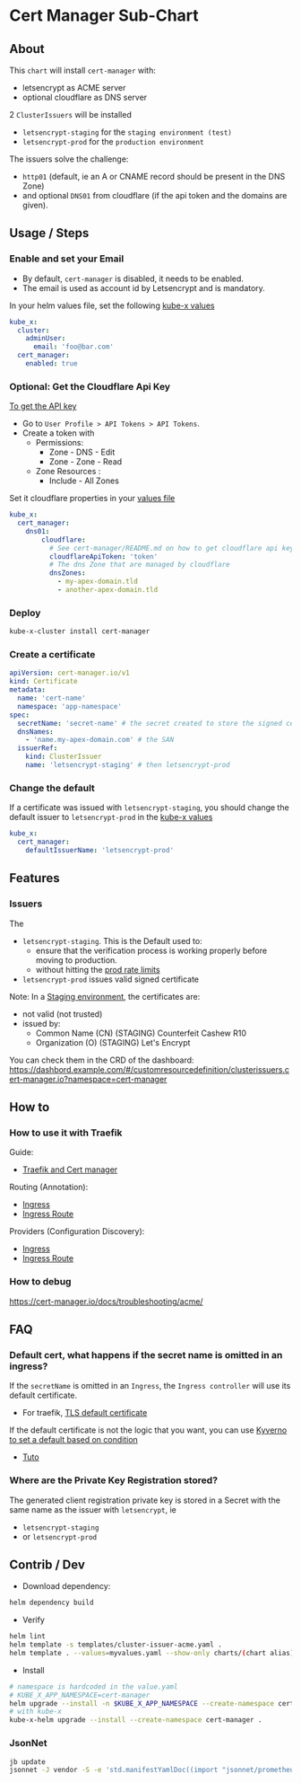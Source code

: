 # Cert Manager Sub-Chart


## About
This `chart` will install `cert-manager` with:
* letsencrypt as ACME server
* optional cloudflare as DNS server

2 `ClusterIssuers` will be installed
* `letsencrypt-staging` for the `staging environment (test)`
* `letsencrypt-prod` for the `production environment`

The issuers solve the challenge:

* `http01` (default, ie an A or CNAME record should be present in the DNS Zone)
* and optional `DNS01` from cloudflare (if the api token and the domains are given).


## Usage / Steps


### Enable and set your Email

* By default, `cert-manager` is disabled, it needs to be enabled.
* The email is used as account id by Letsencrypt and is mandatory.

In your helm values file, set the following [kube-x values](../kube-x/values.yaml)

```yaml
kube_x:
  cluster:
    adminUser:
      email: 'foo@bar.com'
  cert_manager:
    enabled: true
```

### Optional: Get the Cloudflare Api Key

[To get the API key](https://cert-manager.io/docs/configuration/acme/dns01/cloudflare/)

* Go to `User Profile > API Tokens > API Tokens`.
* Create a token with
    * Permissions:
        * Zone - DNS - Edit
        * Zone - Zone - Read
    * Zone Resources :
        * Include - All Zones

Set it cloudflare properties in your [values file](../kube-x/values.yaml)
```yaml
kube_x:
  cert_manager:
    dns01:
        cloudflare:
          # See cert-manager/README.md on how to get cloudflare api key
          cloudflareApiToken: 'token'
          # The dns Zone that are managed by cloudflare
          dnsZones:
            - my-apex-domain.tld
            - another-apex-domain.tld
```

### Deploy

```bash
kube-x-cluster install cert-manager
```

### Create a certificate


```yml
apiVersion: cert-manager.io/v1
kind: Certificate
metadata:
  name: 'cert-name'
  namespace: 'app-namespace'
spec:
  secretName: 'secret-name' # the secret created to store the signed certificate and the private key
  dnsNames:
    - 'name.my-apex-domain.com' # the SAN
  issuerRef:
    kind: ClusterIssuer
    name: 'letsencrypt-staging' # then letsencrypt-prod
```

### Change the default

If a certificate was issued with `letsencrypt-staging`, you should change the default issuer to `letsencrypt-prod`
in the [kube-x values](../kube-x/values.yaml)

```yaml
kube_x:
  cert_manager:
    defaultIssuerName: 'letsencrypt-prod'
```



## Features


### Issuers

The
* `letsencrypt-staging`. This is the Default used to:
    * ensure that the verification process is working properly before moving to production.
    * without hitting the [prod rate limits](https://letsencrypt.org/docs/rate-limits/)
* `letsencrypt-prod` issues valid signed certificate


Note: In a [Staging environment](https://letsencrypt.org/docs/staging-environment/), the certificates are:
* not valid (not trusted)
* issued by:
    * Common Name (CN)	(STAGING) Counterfeit Cashew R10
    * Organization (O)	(STAGING) Let's Encrypt

You can check them in the CRD of the dashboard:
https://dashbord.example.com/#/customresourcedefinition/clusterissuers.cert-manager.io?namespace=cert-manager





    
## How to

### How to use it with Traefik

Guide:
* [Traefik and Cert manager](https://doc.traefik.io/traefik/user-guides/cert-manager/)

Routing (Annotation):
* [Ingress](https://doc.traefik.io/traefik/routing/providers/kubernetes-ingress/)
* [Ingress Route](https://doc.traefik.io/traefik/routing/providers/kubernetes-crd/)

Providers (Configuration Discovery):
* [Ingress](https://doc.traefik.io/traefik/providers/kubernetes-ingress/)
* [Ingress Route](https://doc.traefik.io/traefik/providers/kubernetes-crd/)


### How to debug

https://cert-manager.io/docs/troubleshooting/acme/

## FAQ

### Default cert, what happens if the secret name is omitted in an ingress?

If the `secretName` is omitted in an `Ingress`, the `Ingress controller`
will use its default certificate.

* For traefik, [TLS default certificate](https://doc.traefik.io/traefik/https/tls/#default-certificate)


If the default certificate is not the logic that you want, 
you can use [Kyverno to set a default based on condition](https://cert-manager.io/docs/tutorials/certificate-defaults/)

* [Tuto](https://cert-manager.io/docs/devops-tips/syncing-secrets-across-namespaces/#serving-a-wildcard-to-ingress-resources-in-different-namespaces-default-ssl-certificate)

### Where are the Private Key Registration stored?

The generated client registration private key is stored in a Secret with the same name
as the issuer with `letsencrypt`, ie

* `letsencrypt-staging`
* or `letsencrypt-prod`

## Contrib / Dev

* Download dependency:
```bash
helm dependency build
```
* Verify
```bash
helm lint
helm template -s templates/cluster-issuer-acme.yaml .
helm template . --values=myvalues.yaml --show-only charts/(chart alias)/templates/deployment.yaml
```
* Install
```bash
# namespace is hardcoded in the value.yaml
# KUBE_X_APP_NAMESPACE=cert-manager
helm upgrade --install -n $KUBE_X_APP_NAMESPACE --create-namespace cert-manager .
# with kube-x
kube-x-helm upgrade --install --create-namespace cert-manager .
```


### JsonNet

```bash
jb update
jsonnet -J vendor -S -e 'std.manifestYamlDoc((import "jsonnet/prometheusRule.jsonnet"))'
```